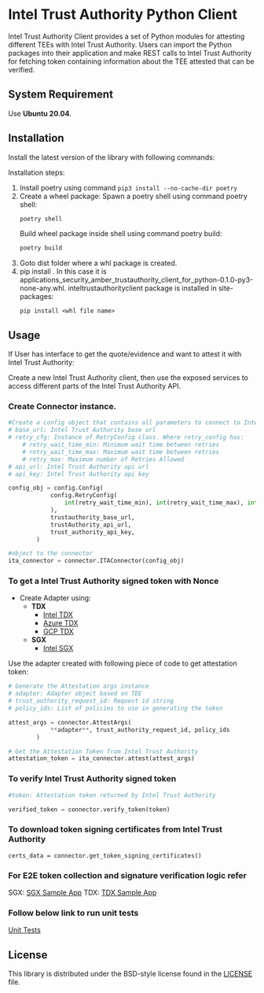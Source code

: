 # Intel Trust Authority Python Client 
Intel Trust Authority Client provides a set of Python modules for attesting different TEEs with Intel Trust Authority. Users can import the Python packages into their application and make REST calls to Intel Trust Authority for fetching token containing information about the TEE attested that can be verified.

## System Requirement

Use <b>Ubuntu 20.04</b>. 

## Installation
 
Install the latest version of the library with following commands:
 
Installation steps:
1) Install poetry using command `pip3 install --no-cache-dir poetry`
2) Create a wheel package:
    Spawn a poetry shell using command poetry shell:
    ```bash
    poetry shell
    ```
    Build wheel package inside shell using command poetry build:
    ```bash
    poetry build
    ```
3) Goto  dist folder where a whl package is created.
4) pip install <whl file name>. In this case it is applications_security_amber_trustauthority_client_for_python-0.1.0-py3-none-any.whl. inteltrustauthorityclient package is installed in site-packages:
    ```
    pip install <whl file name>
    ```

## Usage

If User has interface to get the quote/evidence and want to attest it with Intel Trust Authority:

Create a new Intel Trust Authority client, then use the exposed services to
access different parts of the Intel Trust Authority API.

### Create Connector instance.
```Python
#Create a config object that contains all parameters to connect to Intel Trust Authority and retry if there is 5XX error.
# base_url: Intel Trust Authority base url
# retry_cfg: Instance of RetryConfig class. Where retry_config has:
    # retry_wait_time_min: Minimum wait time between retries
    # retry_wait_time_max: Maximum wait time between retries
    # retry_max: Maximum number of Retries Allowed
# api_url: Intel Trust Authority api url
# api_key: Intel Trust Authority api key

config_obj = config.Config(
            config.RetryConfig(
                int(retry_wait_time_min), int(retry_wait_time_max), int(retry_max)
            ),
            trustauthority_base_url,
            trustAuthority_api_url,
            trust_authority_api_key,
        )

#object to the connector
ita_connector = connector.ITAConnector(config_obj)
```

### To get a Intel Trust Authority signed token with Nonce

- Create Adapter using:
    - **TDX**
        - [Intel TDX](./inteltrustauthorityclient/src/tdx/intel/README.md)
        - [Azure TDX](./inteltrustauthorityclient/src/tdx/azure/README.md)
        - [GCP TDX](./inteltrustauthorityclient/src/tdx/gcp/README.md)
    - **SGX**
        - [Intel SGX](./inteltrustauthorityclient/src/sgx/intel/README.md)


Use the adapter created with following piece of code to get attestation token:

```Python
# Generate the Attestation args instance
# adapter: Adapter object based on TEE
# trust_authority_request_id: Request id string
# policy_ids: List of policies to use in generating the token

attest_args = connector.AttestArgs(
            **adapter**, trust_authority_request_id, policy_ids
        )

# Get the Attestation Token from Intel Trust Authority
attestation_token = ita_connector.attest(attest_args)
```

### To verify Intel Trust Authority signed token
```Python
#token: Attestation token returned by Intel Trust Authority

verified_token = connector.verify_token(token)
```

### To download token signing certificates from Intel Trust Authority
```
certs_data = connector.get_token_signing_certificates()
```

### For E2E token collection and signature verification logic refer
SGX: [SGX Sample App](./inteltrustauthorityclient/examples/sgx_sample_app/README.md)
TDX: [TDX Sample App](./inteltrustauthorityclient/examples/tdx_sample_app/README.md)


### Follow below link to run unit tests
[Unit Tests](./test/README.md) 

## License

This library is distributed under the BSD-style license found in the [LICENSE](./LICENSE)
file.
